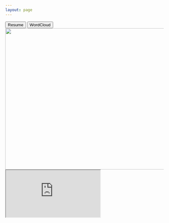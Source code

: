 ```yaml
---
layout: page
---
```

<div>	
<a href="https://sdasara95.github.io/Satya_Dasara_Resume_DS.pdf"><button class="btn btn-default pull-right">Resume</button></a>
<button class="btn btn-default pull-right">WordCloud</button>
</div>

<div>
	<img src="https://sdasara95.github.io/assets/wordcloud.png" width="706px" height="449px" />
</div>

<div>
<iframe src="https://sdasara95.github.io/Satya_Dasara_Resume_DS.pdf" width=”100%” height=”100%”></iframe>
</div>